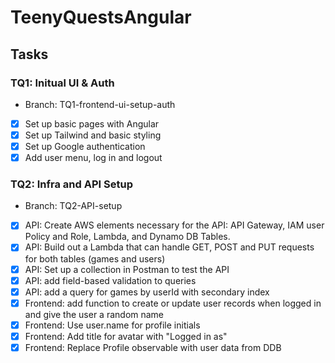 # TeenyQuestsAngular

## Tasks

### TQ1: Initual UI & Auth

- Branch: TQ1-frontend-ui-setup-auth
- [x] Set up basic pages with Angular
- [x] Set up Tailwind and basic styling
- [x] Set up Google authentication
- [x] Add user menu, log in and logout

### TQ2: Infra and API Setup

- Branch: TQ2-API-setup
- [x] API: Create AWS elements necessary for the API: API Gateway, IAM user Policy and Role, Lambda, and Dynamo DB Tables.
- [x] API: Build out a Lambda that can handle GET, POST and PUT requests for both tables (games and users)
- [x] API: Set up a collection in Postman to test the API
- [x] API: add field-based validation to queries
- [x] API: add a query for games by userId with secondary index
- [x] Frontend: add function to create or update user records when logged in and give the user a random name
- [x] Frontend: Use user.name for profile initials
- [x] Frontend: Add title for avatar with "Logged in as"
- [x] Frontend: Replace Profile observable with user data from DDB
